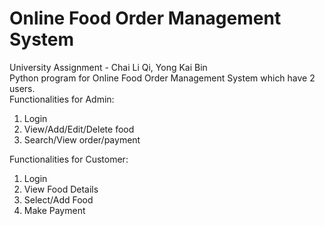 # Online Food Order Management System
University Assignment - Chai Li Qi, Yong Kai Bin  
Python program for Online Food Order Management System which have 2 users.  
Functionalities for Admin:  
1) Login
2) View/Add/Edit/Delete food  
3) Search/View order/payment  
  
Functionalities for Customer:  
1) Login
2) View Food Details  
3) Select/Add Food  
4) Make Payment
